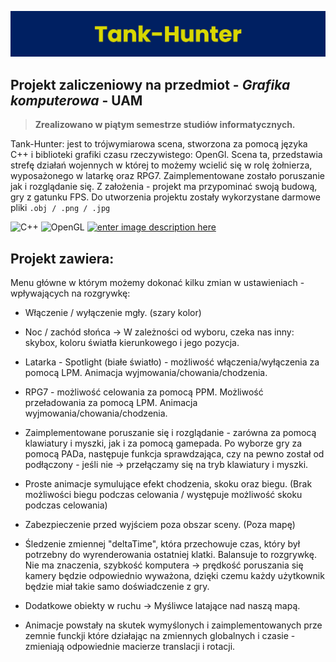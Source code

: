 
![Tank-hunter the game](https://raw.githubusercontent.com/Education-IT/Tank-Hunter/main/banner.png?token=GHSAT0AAAAAAB5PZ3MTJEVZA2YJL6WD54TWY7LT22Q)
## Projekt zaliczeniowy na przedmiot - ***Grafika komputerowa*** - **UAM**

> **Zrealizowano w piątym semestrze studiów informatycznych.**

 Tank-Hunter: jest to trójwymiarowa scena, stworzona za pomocą języka C++ i biblioteki grafiki czasu rzeczywistego: OpenGl. Scena ta, przedstawia strefę działań wojennych w której to możemy wcielić się w rolę żołnierza, wyposażonego w latarkę oraz RPG7. Zaimplementowane zostało poruszanie jak i rozglądanie się. Z założenia - projekt ma przypominać swoją budową, gry z gatunku FPS. Do utworzenia projektu zostały wykorzystane darmowe pliki ```.obj / .png / .jpg```  


![C++](https://img.shields.io/badge/C++-00599C.svg?style=for-the-badge&logo=C++&logoColor=white) ![OpenGL](https://img.shields.io/badge/OpenGL-5586A4.svg?style=for-the-badge&logo=OpenGL&logoColor=white)  [ ![enter image description here](https://img.shields.io/badge/website-000000?style=for-the-badge&logo=About.me&logoColor=white)](https://education-it.pl/)


## Projekt zawiera:


Menu główne w którym możemy dokonać kilku zmian w ustawieniach - wpływających na rozgrywkę:
* Włączenie / wyłączenie mgły. (szary kolor)
* Noc / zachód słońca  -> W zależności od wyboru, czeka nas inny: skybox, koloru światła kierunkowego i jego pozycja.

* Latarka - Spotlight (białe światło) - możliwość włączenia/wyłączenia za pomocą LPM. Animacja wyjmowania/chowania/chodzenia. 
* RPG7 - możliwość celowania za pomocą PPM. Możliwość przeładowania za pomocą LPM. Animacja wyjmowania/chowania/chodzenia.
 
* Zaimplementowane poruszanie się i rozglądanie - zarówna za pomocą klawiatury i myszki, jak i za pomocą gamepada. Po wyborze gry za pomocą PADa, następuje funkcja sprawdzająca, czy na pewno został od podłączony - jeśli nie -> przełączamy się na tryb klawiatury i myszki. 

* Proste animacje symulujące efekt chodzenia, skoku oraz biegu. (Brak możliwości biegu podczas celowania / występuje możliwość skoku podczas celowania)

* Zabezpieczenie przed wyjściem poza obszar sceny. (Poza mapę)

* Śledzenie zmiennej "deltaTime", która przechowuje czas, który był potrzebny do wyrenderowania ostatniej klatki. Balansuje to rozgrywkę. Nie ma znaczenia, szybkość komputera -> prędkość poruszania się kamery będzie odpowiednio wyważona, dzięki czemu każdy użytkownik będzie miał takie samo doświadczenie z gry.

*  Dodatkowe obiekty w ruchu -> Myśliwce latające nad naszą mapą.

* Animacje powstały na skutek wymyślonych i zaimplementowanych prze zemnie funckji które działając na zmiennych globalnych i czasie - zmieniają odpowiednie macierze translacji i rotacji.
 

